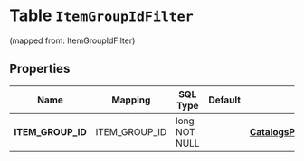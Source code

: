 
# Table `ItemGroupIdFilter`
(mapped from: ItemGroupIdFilter)

## Properties
Name | Mapping | SQL Type | Default | Type | Description | Notes
---- | ------- | -------- | ------- | ---- | ----------- | -----
**ITEM_GROUP_ID** | ITEM_GROUP_ID | long NOT NULL |  | [**CatalogsProductGroupMultipleStringCriteria**](.md) |  |  [foreignkey]



